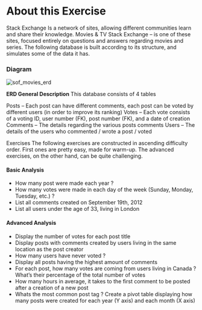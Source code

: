 # About this Exercise
Stack Exchange Is a network of sites, allowing different communities learn and share their knowledge.
Movies & TV Stack Exchange – is one of these sites, focused entirely on questions and answers regarding movies and series. The following database is built according to its structure, and simulates some of the data it has.

 

### Diagram

![sof_movies_erd](https://github.com/yogesh-hack/data-analysis-with-SQL-practice-excercise/assets/83384315/d5028d33-ea9d-49c2-a87d-78d60d3de0d4)


**ERD General Description**
This database consists of 4 tables

Posts – Each post can have different comments, each post can be voted by different users (in order to improve its ranking)
Votes – Each vote consists of a voting ID, user number (FK), post number (FK), and a date of creation
Comments – The details regarding the various posts comments
Users – The details of the users who commented / wrote a post / voted
 

Exercises
The following exercises are constructed in ascending difficulty order. First ones are pretty easy, made for warm-up. The advanced exercises, on the other hand, can be quite challenging.

 
#### Basic Analysis

- How many post were made each year ?
- How many votes were made in each day of the week (Sunday, Monday, Tuesday, etc.) ?
- List all comments created on September 19th, 2012
- List all users under the age of 33, living in London

#### Advanced Analysis

- Display the number of votes for each post title
- Display posts with comments created by users living in the same location as the post creator
- How many users have never voted ?
- Display all posts having the highest amount of comments
- For each post, how many votes are coming from users living in Canada ? What’s their percentage of the total number of votes
- How many hours in average, it takes to the first comment to be posted after a creation of a new post
- Whats the most common post tag ?
Create a pivot table displaying how many posts were created for each year (Y axis) and each month (X axis)
